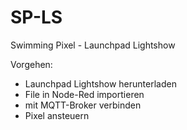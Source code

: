 # SP-LS
Swimming Pixel - Launchpad Lightshow

Vorgehen:
- Launchpad Lightshow herunterladen
- File in Node-Red importieren
- mit MQTT-Broker verbinden
- Pixel ansteuern
